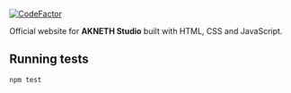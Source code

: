 [![CodeFactor](https://www.codefactor.io/repository/github/akneth-studio/akneth.studio/badge)](https://www.codefactor.io/repository/github/akneth-studio/akneth.studio)

Official website for **AKNETH Studio** built with HTML, CSS and JavaScript.

## Running tests

```bash
npm test
```

